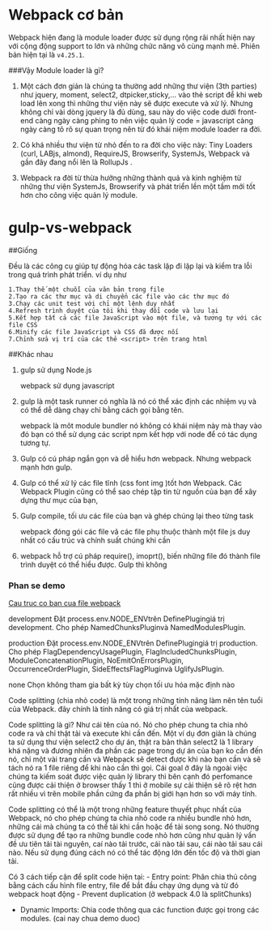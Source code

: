 # Webpack cơ bản
Webpack hiện đang là module loader được sử dụng rộng rãi nhất hiện nay với cộng động support to lớn và những chức năng vô cùng mạnh mẽ. Phiên bản hiện tại là  `v4.25.1`.

###Vậy Module loader là gì?

 1. Một cách đơn giản là chúng ta thường add những thư viện (3th parties) như jquery, moment, select2, dtpicker,sticky,... vào thẻ script để khi web load lên xong thì những thư viện này sẽ được execute và xử lý. Nhưng không  chỉ vài dòng jquery là đủ dùng, sau này do việc code dưới front-end càng ngày càng phìng to nên việc quản lý code = javascript càng ngày càng tõ rõ sự quan trọng nên từ đó khái niệm module loader ra đời.

 2. Có khá nhiều thư viện từ nhỏ đến to ra đời cho việc này: Tiny Loaders (curl, LABjs, almond), RequireJS, Browserify, SystemJs, Webpack và gần đây đang nổi lên là RollupJs .

 3. Webpack ra đời từ thừa hưởng những thành quả và kinh nghiệm từ những thư viện SystemJs, Browserify  và phát triển lền một tầm mới tốt hơn cho công việc quản lý module.

# gulp-vs-webpack

##Giống 

Đều là các công cụ giúp tự động hóa các task  lặp đi lặp lại và kiểm tra lỗi trong quá trình phát triển. ví dụ như

    1.Thay thế một chuỗi của văn bản trong file
    2.Tạo ra các thư mục và di chuyển các file vào các thư mục đó
    3.Chạy các unit test với chỉ một lệnh duy nhất
    4.Refresh trình duyệt của tôi khi thay đổi code và lưu lại
    5.Kết hợp tất cả các file JavaScript vào một file, và tương tự với các file CSS
    6.Minify các file JavaScript và CSS đã được nối
    7.Chỉnh sửa vị trí của các thẻ <script> trên trang html
    
##Khác nhau 
1. gulp sử dụng Node.js

    webpack sử dụng javascript
2. gulp là một task runner có nghĩa là nó có thể xác định các nhiệm vụ và có thể dễ dàng chạy chỉ bằng cách gọi bằng tên.
 
   webpack là môt module bundler nó không có khái niệm này mà thay vào đó bạn có thể sử dụng các script npm kết hợp với node để có tác dụng tương tự. 

3. Gulp có cú pháp ngắn gọn và dễ hiểu hơn webpack. Nhưng webpack mạnh hơn gulp.

4. Gulp có thể xử lý các file tĩnh (css font img )tốt hơn Webpack. Các  Webpack Plugin cũng có thể sao chép tập tin từ nguồn của bạn để xây dựng thư mục của bạn,

5. Gulp compile, tối ưu các file của bạn và ghép chúng lại theo từng task

    webpack đóng gói các file vã các file phụ thuộc thành một file js duy nhất có cấu trúc và chính suất chúng khi cần
    
6. webpack hỗ trợ cú pháp require(), imoprt(), biến những file đó thành file trình duyệt có thể hiểu được. Gulp thì không




### Phan se demo

[Cau truc co ban cua file webpack](https://webpack.js.org/configuration/)

development        Đặt process.env.NODE_ENVtrên DefinePlugingiá trị development. Cho phép NamedChunksPluginvà NamedModulesPlugin.




production     Đặt process.env.NODE_ENVtrên DefinePlugingiá trị production. Cho phép FlagDependencyUsagePlugin, FlagIncludedChunksPlugin, ModuleConcatenationPlugin, NoEmitOnErrorsPlugin, OccurrenceOrderPlugin, SideEffectsFlagPluginvà UglifyJsPlugin.



none   Chọn không tham gia bất kỳ tùy chọn tối ưu hóa mặc định nào

















Code splitting (chia nhỏ code) là một trong những tính năng làm nên tên tuổi của Webpack. đây chính là tính năng có giá trị nhất của webpack.

Code splitting là gì?
Như cái tên của nó. Nó cho phép chung ta chia nhỏ code ra và chỉ thật tải và execute khi cần đến. Một ví dụ đơn giản là chúng ta sử dụng thư viện select2 cho dự án, thật ra bản thân select2 là 1 library khá nặng và đương nhiên đa phần các page trong dự án của bạn ko cần đến nó, chỉ một vài trang cần và Webpack sẽ detect được khi nào bạn cần và sẽ tách nó ra 1 file riêng để khi nào cần thì gọi. Cái goal ở đây là ngoài việc chúng ta kiếm soát được việc quản lý library thì bên cạnh đó perfomance cũng được cải thiện ở browser thấy 1 thì ở mobile sự cải thiện sẽ rõ rệt hơn rất nhiều vì trên mobile phần cứng đa phần bị giới hạn hơn so với máy tính.


Code splitting có thể là một trong những feature thuyết phục nhất của Webpack, nó cho phép chúng ta chia nhỏ code ra nhiều bundle nhỏ hơn, những cái mà chúng ta có thể tải khi cần hoặc để tải song song. Nó thường được sử dụng để tạo ra những bundle code nhỏ hơn cũng như quản lý vấn đề ưu tiên tải tài nguyên, caí nào tải trước, cái nào tải sau, cái nào tải sau cái nào. Nếu sử dụng đúng cách nó có thể tác động lớn đến tốc độ và thời gian tải.

Có 3 cách tiếp cận để split code hiện tại: - Entry point: Phân chia thủ công bằng cách cấu hình file entry, file để bắt đầu chạy ứng dụng và từ đó webpack hoạt động - Prevent duplication (ở webpack 4.0 là splitChunks)


- Dynamic Imports: Chia code thông qua các function được gọi trong các modules. (cai nay chua demo duoc)